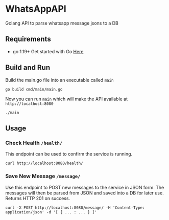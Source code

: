 # WhatsAppAPI
Golang API to parse whatsapp message jsons to a DB

## Requirements
- go 1.19+
Get started with Go [Here](https://go.dev/learn/)

## Build and Run
Build the main.go file into an executable called `main`
```
go build cmd/main/main.go
```
Now you can run `main` which will make the API available at `http://localhost:8080`
```
./main
```

## Usage

### Check Health `/health/`
This endpoint can be used to confirm the service is running.
```
curl http://localhost:8080/health/
```

### Save New Message `/message/`
Use this endpoint to POST new messages to the service in JSON form. The messages will then be parsed from JSON and saved into a DB for later use.
Returns HTTP 201 on success.
```
curl -X POST http://localhost:8080/message/ -H 'Content-Type: application/json' -d '[ { ... : ... } ]'
```

